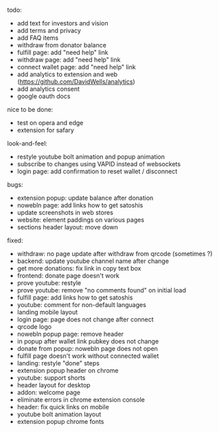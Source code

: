 todo:
- add text for investors and vision
- add terms and privacy
- add FAQ items
- withdraw from donator balance
- fulfill page: add "need help" link
- withdraw page: add "need help" link
- connect wallet page: add "need help" link
- add analytics to extension and web (https://github.com/DavidWells/analytics)
- add analytics consent
- google oauth docs

nice to be done:
- test on opera and edge
- extension for safary

look-and-feel:
- restyle youtube bolt animation and popup animation
- subscribe to changes using VAPID instead of websockets
- login page: add confirmation to reset wallet / disconnect

bugs:
- extension popup: update balance after donation
- nowebln page: add links how to get satoshis
- update screenshots in web stores
- website: element paddings on various pages
- sections header layout: move down

fixed:
- withdraw: no page update after withdraw from qrcode (sometimes ?)
- backend: update youtube channel name after change
- get more donations: fix link in copy text box
- frontend: donate page doesn't work
- prove youtube: restyle
- prove youtube: remove "no comments found" on initial load
- fulfill page: add links how to get satoshis
- youtube: comment for non-default languages
- landing mobile layout
- login page: page does not change after connect
- qrcode logo
- nowebln popup page: remove header
- in popup after wallet link pubkey does not change
- donate from popup: nowebln page does not open
- fulfill page doesn't work without connected wallet
- landing: restyle "done" steps
- extension popup header on chrome
- youtube: support shorts
- header layout for desktop
- addon: welcome page
- eliminate errors in chrome extension console
- header: fix quick links on mobile
- youtube bolt animation layout
- extension popup chrome fonts
